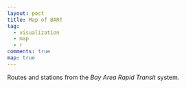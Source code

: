 ```yaml
---
layout: post
title: Map of BART
tag:
  - visualization
  - map
  - r
comments: true
map: true
---
```


Routes and stations from the *Bay Area Rapid Transit* system.

<object type="image/svg+xml" data="https://shawenyao.github.io/BART/output/BART.svg" style="width:100%;height:100%;"></object>
